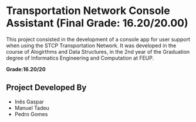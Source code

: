 # Transportation Network Console Assistant (Final Grade: 16.20/20.00)

This project consisted in the development of a console app for user support when using the STCP Transportation Network. It was developed in the course of Alogirthms and Data Structures, in the 2nd year of the Graduation degree of Informatics Engineering and Computation at FEUP.

**Grade:16.20/20**

## Project Developed By
- Inês Gaspar
- Manuel Tadeu
- Pedro Gomes

